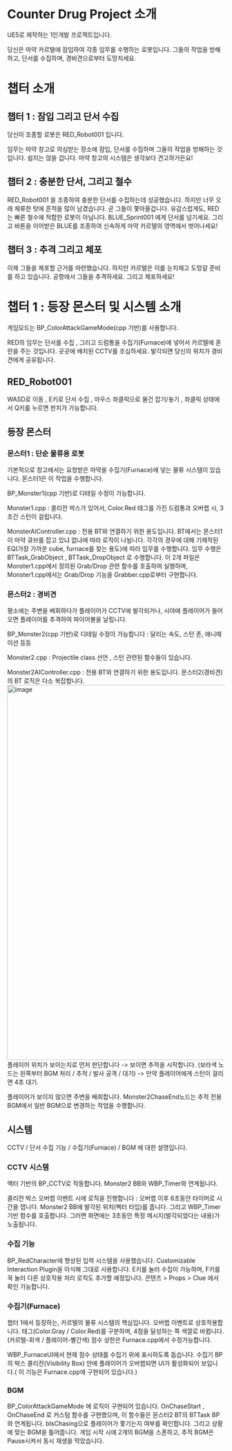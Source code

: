 # Counter Drug Project 소개
UE5로 제작하는 1인개발 프로젝트입니다.

당신은 마약 카르텔에 잠입하여 각종 임무를 수행하는 로봇입니다.
그들의 작업을 방해하고, 단서를 수집하며, 경비견으로부터 도망치세요.


# 챕터 소개

## 챕터 1 : 잠입 그리고 단서 수집
당신이 조종할 로봇은 RED_Robot001 입니다. 

임무는 마약 창고로 의심받는 장소에 잠입, 단서를 수집하며 그들의 작업을 방해하는 것입니다.
쉽지는 않을 겁니다. 마약 창고의 시스템은 생각보다 견고하거든요!


## 챕터 2 : 충분한 단서, 그리고 철수
RED_Robot001 을 조종하여 충분한 단서를 수집하는데 성공했습니다. 하지만 너무 오래 체류한 탓에 흔적을 많이 남겼습니다.
곧 그들이 쫓아올겁니다. 유감스럽게도, RED는 빠른 철수에 적합한 로봇이 아닙니다. BLUE_Sprint001 에게 단서를 넘기세요.
그리고 바톤을 이어받은 BLUE를 조종하여 신속하게 마약 카르텔의 영역에서 벗어나세요!


## 챕터 3 : 추격 그리고 체포
이제 그들을 체포할 근거를 마련했습니다. 하지만 카르텔은 이를 눈치채고 도망갈 준비를 하고 있습니다.
공항에서 그들을 추격하세요. 그리고 체포하세요!


# 챕터 1 : 등장 몬스터 및 시스템 소개
게임모드는 BP_ColorAttackGameMode(cpp 기반)를 사용합니다.

RED의 임무는 단서를 수집 , 그리고 드럼통을 수집기(Furnace)에 넣어서 카르텔에 혼란을 주는 것입니다.
곳곳에 배치된 CCTV를 조심하세요. 발각되면 당신의 위치가 경비견에게 공유됩니다.

## RED_Robot001
WASD로 이동 , E키로 단서 수집 , 마우스 좌클릭으로 물건 잡기/놓기 , 좌클릭 상태에서 Q키를 누르면 펀치가 가능합니다.


## 등장 몬스터

### 몬스터1 : 단순 물류용 로봇
기본적으로 창고에서는 요청받은 마약을 수집기(Furnace)에 넣는 물류 시스템이 있습니다. 몬스터1은 이 작업을 수행합니다.

BP_Monster1(cpp 기반)로 디테일 수정이 가능합니다.

Monster1.cpp : 콜리전 박스가 있어서, Color.Red 태그를 가진 드럼통과 오버랩 시, 3초간 스턴이 걸립니다.

MonsterAIController.cpp : 전용 BT와 연결하기 위한 용도입니다. BT에서는 몬스터1이 마약 큐브를 잡고 있냐 없냐에 따라 로직이 나뉩니다.
각각의 경우에 대해 기제작된 EQ(가장 가까운 cube, furnace를 찾는 용도)에 따라 임무를 수행합니다. 임무 수행은 BTTask_GrabObject , BTTask_DropObject 로 수행합니다.
이 2개 파일은 Monster1.cpp에서 정의된 Grab/Drop 관련 함수를 호출하여 실행하며, Monster1.cpp에서는 Grab/Drop 기능을 Grabber.cpp로부터 구현합니다.

### 몬스터2 : 경비견
평소에는 주변을 배회하다가 플레이어가 CCTV에 발각되거나, 시야에 플레이어가 들어오면 플레이어를 추격하여 파이어볼을 날립니다.

BP_Monster2(cpp 기반)로 디테일 수정이 가능합니다 : 달리는 속도, 스턴 존, 애니메이션 등등

Monster2.cpp : Projectile class 선언 , 스턴 관련된 함수들이 있습니다.

Monster2AIController.cpp : 전용 BT와 연결하기 위한 용도입니다. 몬스터2(경비견)의 BT 로직은 다소 복잡합니다. 
<img width="1639" height="866" alt="image" src="https://github.com/user-attachments/assets/9c4fa928-4d77-4b01-9d74-e8cb858c7920" />
플레이어 위치가 보이는지로 먼저 판단합니다 -> 보이면 추적을 시작합니다. (보라색 노드는 왼쪽부터 BGM 처리 / 추적 / 발사 공격 / 대기) -> 만약 플레이어에게 스턴이 걸리면 4초 대기.

플레이어가 보이지 않으면 주변을 배회합니다. Monster2ChaseEnd노드는 추적 전용 BGM에서 일반 BGM으로 변경하는 작업을 수행합니다. 

## 시스템
CCTV / 단서 수집 기능 / 수집기(Furnace) / BGM 에 대한 설명입니다.

### CCTV 시스템
액터 기반의 BP_CCTV로 작동합니다. Monster2 BB와 WBP_Timer와 연계됩니다.

콜리전 박스 오버랩 이벤트 시에 로직을 진행합니다 : 오버랩 이후 6초동안 타이머로 시간을 잽니다. Monster2 BB에 발각된 위치(벡터 타입)를 줍니다. 그리고 WBP_Timer기반 함수를 호출합니다.
그러면 화면에는 3초동안 특정 메시지(발각되었다는 내용)가 노출됩니다.

### 수집 기능

BP_RedCharacter에 향상된 입력 시스템을 사용했습니다. Customizable Interaction Plugin을 이식해 그대로 사용합니다. E키를 눌러 수집이 가능하며, F키를 꾹 눌러 다른 상호작용 처리 로직도 추가할 예정입니다.
콘텐츠 > Props > Clue 에서 확인 가능합니다.

### 수집기(Furnace)
챕터 1에서 등장하는, 카르텔의 물류 시스템의 핵심입니다. 오버랩 이벤트로 상호작용합니다. 태그(Color.Gray / Color.Red)를 구분하며, 4점을 달성하는 쪽 색깔로 바뀝니다.(카르텔-회색 / 플레이어-빨간색) 점수 상한은 Furnace.cpp에서 수정가능합니다.

WBP_FurnaceUI에서 현재 점수 상태를 수집기 위에 표시하도록 돕습니다. 수집기 BP의 박스 콜리전(Visibility Box) 안에 플레이어가 오버랩되면 UI가 활성화되어 보입니다.( 이 기능은 Furnace.cpp에 구현되어 있습니다.)

### BGM
BP_ColorAttackGameMode 에 로직이 구현되어 있습니다. 
OnChaseStart , OnChaseEnd 로 커스텀 함수를 구현했으며, 이 함수들은 몬스터2 BT의 BTTask BP와 연계됩니다. bIsChasing으로 플레이어가 쫓기는지 여부를 확인합니다. 그리고 상황에 맞는 BGM을 틀어줍니다. 
게임 시작 시에 2개의 BGM을 스폰하고, 추적 BGM은 Pause시켜서 동시 재생을 막았습니다.











